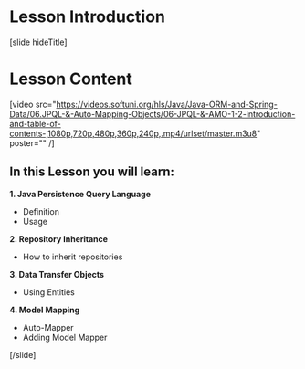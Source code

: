 # Lesson Introduction

[slide hideTitle]

# Lesson Content

[video src="https://videos.softuni.org/hls/Java/Java-ORM-and-Spring-Data/06.JPQL-&-Auto-Mapping-Objects​/06-JPQL-&-AMO​-1-2-introduction-and-table-of-contents-,1080p,720p,480p,360p,240p,.mp4/urlset/master.m3u8" poster="" /]


## In this Lesson you will learn:

**1. Java Persistence Query Language**
- Definition
- Usage

**2. Repository Inheritance**
- How to inherit repositories

**3. Data Transfer Objects**
- Using Entities

**4. Model Mapping**
- Auto-Mapper
- Adding Model Mapper

[/slide]
